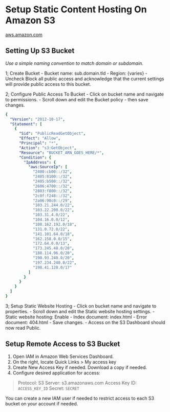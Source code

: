 # Setup Static Content Hosting On Amazon S3

[aws.amazon.com](https://s3.console.aws.amazon.com/s3/home)

## Setting Up S3 Bucket

*Use a simple naming convention to match domain or subdomain.*

1; Create Bucket
    - Bucket name: sub.domain.tld
    - Region: {varies}
    - Uncheck Block all public access and acknowledge that the current settings will provide public access to this bucket.

2; Configure Public Access To Bucket
    - Click on bucket name and navigate to permissions.
    - Scroll down and edit the Bucket policy - then save changes.

```yaml
{
  "Version": "2012-10-17",
  "Statement": [
    {
      "Sid": "PublicReadGetObject",
      "Effect": "Allow",
      "Principal": "*",
      "Action": "s3:GetObject",
      "Resource": "BUCKET_ARN_GOES_HERE/*",
      "Condition": {
        "IpAddress": {
          "aws:SourceIp": [
            "2400:cb00::/32",
            "2405:8100::/32",
            "2405:b500::/32",
            "2606:4700::/32",
            "2803:f800::/32",
            "2c0f:f248::/32",
            "2a06:98c0::/29",
            "103.21.244.0/22",
            "103.22.200.0/22",
            "103.31.4.0/22",
            "104.16.0.0/12",
            "108.162.192.0/18",
            "131.0.72.0/22",
            "141.101.64.0/18",
            "162.158.0.0/15",
            "172.64.0.0/13",
            "173.245.48.0/20",
            "188.114.96.0/20",
            "190.93.240.0/20",
            "197.234.240.0/22",
            "198.41.128.0/17"
          ]
        }
      }
    }
  ]
}
```

3; Setup Static Website Hosting
    - Click on bucket name and navigate to properties.
    - Scroll down and edit the Static website hosting settings.
        - Static website hosting: Enable
        - Index document: index.html
        - Error document: 404.html
    - Save changes.
    - Access on the S3 Dashboard should now read Public.

## Setup Remote Access to S3 Bucket

1. Open IAM in Amazon Web Services Dashboard.
2. On the right, locate Quick Links > My access key
3. Create New Access Key if needed. Download a copy if needed.
4. Configure desired application for access:

> Protocol: S3
> Server: s3.amazonaws.com
> Access Key ID: `ACCESS_KEY_ID`
> Secret: `SECRET`

You can create a new IAM user if needed to restrict access to each S3 bucket on your account if needed.
